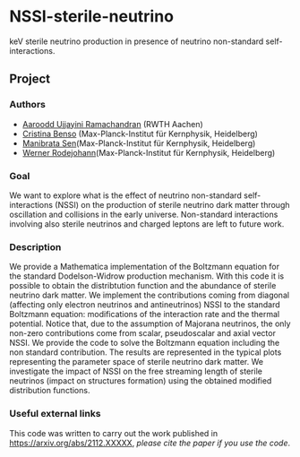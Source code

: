 # NSSI-sterile-neutrino
keV sterile neutrino production in presence of neutrino non-standard self-interactions.

## Project

### Authors 
- [Aaroodd Ujjayini Ramachandran](https://github.com/aaroodd) (RWTH Aachen)
- [Cristina Benso](https://github.com/cristinabenso92) (Max-Planck-Institut für Kernphysik, Heidelberg)
- [Manibrata Sen]()(Max-Planck-Institut für Kernphysik, Heidelberg)
- [Werner Rodejohann]()(Max-Planck-Institut für Kernphysik, Heidelberg)

### Goal
We want to explore what is the effect of neutrino non-standard self-interactions (NSSI) on the production of sterile neutrino dark matter through oscillation and collisions in the early universe. Non-standard interactions involving also sterile neutrinos and charged leptons are left to future work.

### Description
We provide a Mathematica implementation of the Boltzmann equation for the standard Dodelson-Widrow production mechanism. 
With this code it is possible to obtain the distribtution function and the abundance of sterile neutrino dark matter. 
We implement the contributions coming from diagonal (affecting only electron neutrinos and antineutrinos) NSSI to the standard Boltzmann equation: modifications of the interaction rate and the thermal potential. 
Notice that, due to the assumption of Majorana neutrinos, the only non-zero contributions come from scalar, pseudoscalar and axial vector NSSI.
We provide the code to solve the Boltzmann equation including the non standard contribution. The results are represented in the typical plots representing the parameter space of sterile neutrino dark matter. 
We investigate the impact of NSSI on the free streaming length of sterile neutrinos (impact on structures formation) using the obtained modified distribution functions.

### Useful external links
This code was written to carry out the work published in https://arxiv.org/abs/2112.XXXXX, _please cite the paper if you use the code_.
